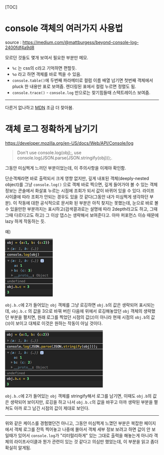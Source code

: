 [TOC]


# console 객체의 여러가지 사용법

source : https://medium.com/@mattburgess/beyond-console-log-2400fdf4a9d8

모르던 것들도 몇개 보여서 필요한 부분만 메모.


- `%c` 는 css의 c라고 기억하면 편할듯.
- `%o` 라고 하면 객체를 바로 찍을 수 있음.
- `console.table()`에 두번째 파라메터로 컬럼 이름 배열 넘기면 첫번째 객체에서 pluck 한 내용만 표로 보여줌. 렌더링된 표에서 컬럼 누르면 정렬도 됨.
- `console.trace()` - `console.log` 만으로는 찾기힘들때 스택트레이스 보여줌.


----

다른거 없나하고 [MDN](https://developer.mozilla.org/en-US/docs/Web/API/console) 조금 더 찾아봄.


# 객체 로그 정확하게 남기기

https://developer.mozilla.org/en-US/docs/Web/API/Console/log

>Don't use console.log(obj);,
use console.log(JSON.parse(JSON.stringify(obj)));.


그동안 미심쩍게 느끼던 부분이었는데, 이 주의사항을 이제야 확인함.

단순객체라면 바로 출력되서 크게 영향 없지만, 깊게 내포된 객체(deeply-nested object)를 그냥 `console.log()` 으로 객체 바로 찍으면, 깊게 들어가야 볼 수 있는 객체 정보는 콘솔에서 화살표 누르는 시점에 조회가 되서 값이 바뀌어 있을 수 있다. 라이프 사이클에 따라 조회가 안되는 경우도 있을 것 같다(그동안 내가 미심쩍게 생각하던 부분). 이 작동에 대한 공식적으로 문서화 된 부분은 아직 찾지는 못했는데, 눈으로 바로 볼 수 있을만한 부분까지는 표시하고(검색결과로는 설명에 따라 2depth라고도 하고, 그때그때 다르다고도 하고) 그 이상 뎁스는 생략해서 보여준다고. 아마 퍼포먼스 이슈 때문에 lazy 하게 작동하는 듯.

예)

![단순 console.log](./console.log-simple.png)

`obj.b.c`에 2가 들어있는 `obj` 객체를 그냥 로깅하면 `obj.b`의 값은 생략되어 표시되는데, `obj.b.c` 의 값을 3으로 바꿔 버린 다음에 위에서 로깅해놓았던 `obj` 객체의 생략했던 부분을 펼치면, 원래 로그를 찍었던 시점의 값(`2`)이 아니라 현재 시점의 `obj.b`의 값(`3`)이 보이고 대체로 이것은 원하는 작동이 아닐 것이다.

![stringify console.log](./console.log-stringify.png)

`obj.b.c`에 2가 들어있는 `obj` 객체를 stringify해서 로그를 남기면, 이때도 `obj.b`의 값은 생략되어 보이지만, 로깅을 하고 나서 `obj.b.c`의 값을 바꾸고 아까 생략된 부분을 펼쳐도 아까 로그 남긴 시점의 값이 제대로 보인다.


----
위와 같은 케이스를 경험했던건 아니고, 그동안 미심쩍게 느꼈던 부분은 복잡한 페이지에서 객체 로그를 잔뜩 찍어놓고 나중에 몰아서 객체 세부 정보 보려고 하면 값이 안 보일때가 있어서 `console.log`가 "리터럴리하게" 있는 그대로 출력을 해놓는게 아니라 객체의 라이프사이클과 뭔가 관련이 있는 것 같다고 의심만 했었는데, 이 부분을 읽고 좀더 확실히 알게됨.
